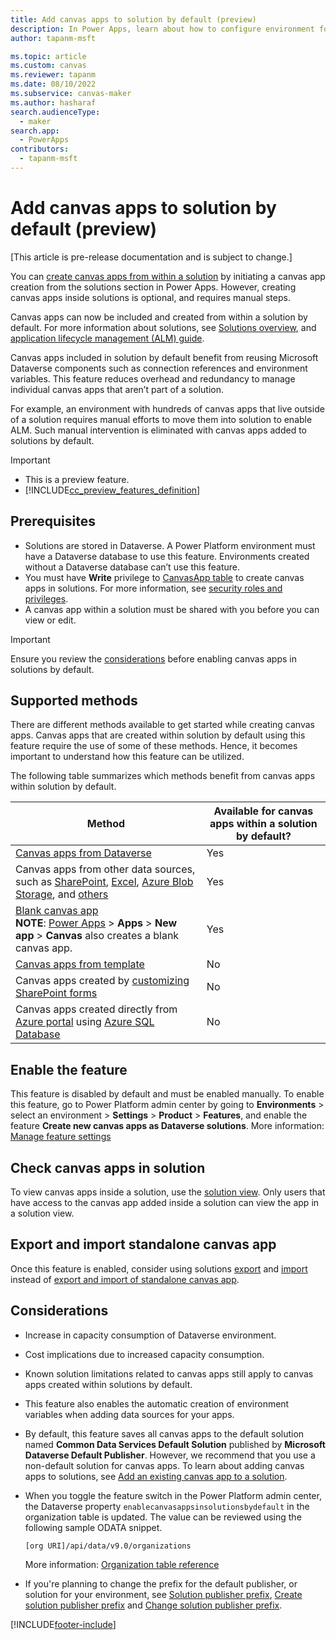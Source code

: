 ```yaml
---
title: Add canvas apps to solution by default (preview)
description: In Power Apps, learn about how to configure environment for adding all new canvas apps to default solution through various methods.
author: tapanm-msft

ms.topic: article
ms.custom: canvas
ms.reviewer: tapanm
ms.date: 08/10/2022
ms.subservice: canvas-maker
ms.author: hasharaf
search.audienceType: 
  - maker
search.app: 
  - PowerApps
contributors:
  - tapanm-msft
---
```


# Add canvas apps to solution by default (preview)

[This article is pre-release documentation and is subject to change.]

You can [create canvas apps from within a solution](add-app-solution.md) by initiating a canvas app creation from the solutions section in Power Apps. However, creating canvas apps inside solutions is optional, and requires manual steps.

Canvas apps can now be included and created from within a solution by default. For more information about solutions, see [Solutions overview](../data-platform/solutions-overview.md), and [application lifecycle management (ALM) guide](/power-platform/alm/overview-alm).

Canvas apps included in solution by default benefit from reusing Microsoft Dataverse components such as connection references and environment variables. This feature reduces overhead and redundancy to manage individual canvas apps that aren’t part of a solution.

For example, an environment with hundreds of canvas apps that live outside of a solution requires manual efforts to move them into solution to enable ALM. Such manual intervention is eliminated with canvas apps added to solutions by default.

> [!IMPORTANT]
> - This is a preview feature.
> - [!INCLUDE[cc_preview_features_definition](../../includes/cc-preview-features-definition.md)]

## Prerequisites

- Solutions are stored in Dataverse. A Power Platform environment must have a Dataverse database to use this feature. Environments created without a Dataverse database can’t use this feature.
- You must have **Write** privilege to [CanvasApp table](../../developer/data-platform/reference/entities/canvasapp.md) to create canvas apps in solutions. For more information, see [security roles and privileges](/power-platform/admin/security-roles-privileges). 
- A canvas app within a solution must be shared with you before you can view or edit.

> [!IMPORTANT]
> Ensure you review the [considerations](#considerations) before enabling canvas apps in solutions by default.

## Supported methods

There are different methods available to get started while creating canvas apps. Canvas apps that are created within solution by default using this feature require the use of some of these methods. Hence, it becomes important to understand how this feature can be utilized. 

The following table summarizes which methods benefit from canvas apps within solution by default.

| Method | Available for canvas apps within a solution by default?  |
| - | - |
| [Canvas apps from Dataverse](data-platform-create-app.md) | Yes |
| Canvas apps from other data sources, such as [SharePoint](app-from-sharepoint.md), [Excel](get-started-create-from-data.md), [Azure Blob Storage](connections/connection-azure-blob-storage.md), and [others](connections-list.md#popular-connectors) | Yes |
| [Blank canvas app](create-blank-app.md) </br> **NOTE**: [Power Apps](https://make.powerapps.com) > **Apps** > **New app** > **Canvas** also creates a blank canvas app. | Yes |
| [Canvas apps from template](get-started-test-drive.md) | No |
| Canvas apps created by [customizing SharePoint forms](customize-list-form.md) | No |
| Canvas apps created directly from [Azure portal](https://portal.azure.com) using [Azure SQL Database](app-from-azure-sql-database.md) | No |

## Enable the feature

This feature is disabled by default and must be enabled manually. To enable this feature, go to Power Platform admin center by going to **Environments** > select an environment > **Settings** > **Product** > **Features**, and enable the feature **Create new canvas apps as Dataverse solutions**. More information: [Manage feature settings](/power-platform/admin/settings-features)

## Check canvas apps in solution

To view canvas apps inside a solution, use the [solution view](../data-platform/solutions-area.md). Only users that have access to the canvas app added inside a solution can view the app in a solution view.

## Export and import standalone canvas app 

Once this feature is enabled, consider using solutions [export](../data-platform/export-solutions.md) and [import](../data-platform/import-update-export-solutions.md) instead of [export and import of standalone canvas app](export-import-app.md). 

## Considerations

- Increase in capacity consumption of Dataverse environment. 
- Cost implications due to increased capacity consumption. 
- Known solution limitations related to canvas apps still apply to canvas apps created within solutions by default. 
- This feature also enables the automatic creation of environment variables when adding data sources for your apps. 
- By default, this feature saves all canvas apps to the default solution named **Common Data Services Default Solution** published by **Microsoft Dataverse Default Publisher**. However, we recommend that you use a non-default solution for canvas apps. To learn about adding canvas apps to solutions, see [Add an existing canvas app to a solution](add-app-solution.md#add-an-existing-canvas-app-to-a-solution).
- When you toggle the feature switch in the Power Platform admin center, the Dataverse property `enablecanvasappsinsolutionsbydefault` in the organization table is updated.  The value can be reviewed using the following sample ODATA snippet.

    `[org URI]/api/data/v9.0/organizations`

    More information: [Organization table reference](/power-apps/developer/data-platform/reference/entities/organization)

- If you're planning to change the prefix for the default publisher, or solution for your environment, see [Solution publisher prefix](/power-platform/alm/solution-concepts-alm#solution-publisher-prefix), [Create solution publisher prefix](../data-platform/create-solution.md#create-a-solution-publisher) and [Change solution publisher prefix](../data-platform/create-solution.md#change-a-solution-publisher).

[!INCLUDE[footer-include](../../includes/footer-banner.md)]